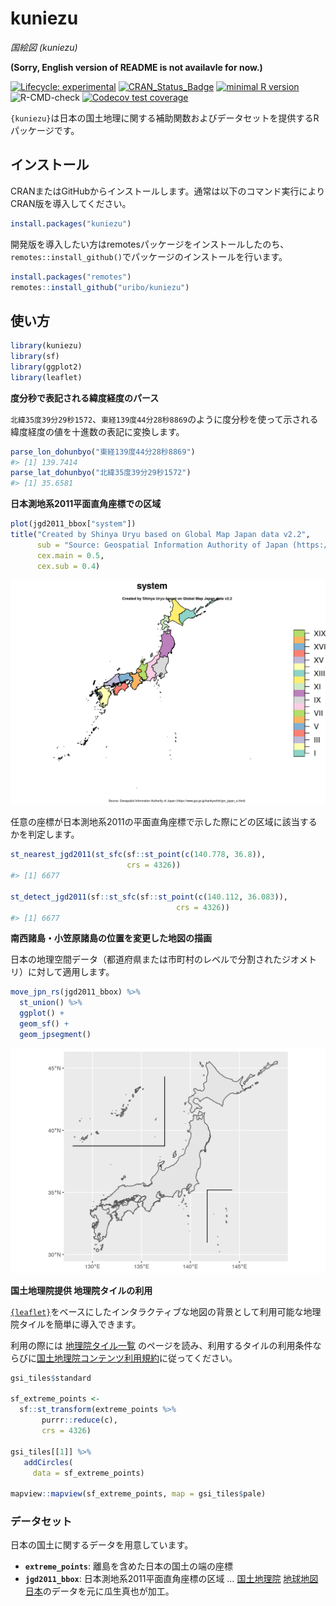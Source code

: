 
<!-- README.md is generated from README.Rmd. Please edit that file -->

# kuniezu

*国絵図 (kuniezu)*

**(Sorry, English version of README is not availavle for now.)**

<!-- badges: start -->

[![Lifecycle:
experimental](https://img.shields.io/badge/lifecycle-experimental-orange.svg)](https://www.tidyverse.org/lifecycle/#experimental)
[![CRAN\_Status\_Badge](http://www.r-pkg.org/badges/version/kuniezu)](https://cran.r-project.org/package=kuniezu)
[![minimal R
version](https://img.shields.io/badge/R%3E%3D-3.3.0-blue.svg)](https://cran.r-project.org/)
![R-CMD-check](https://github.com/uribo/kuniezu/workflows/R-CMD-check/badge.svg)
[![Codecov test
coverage](https://codecov.io/gh/uribo/kuniezu/branch/master/graph/badge.svg)](https://codecov.io/gh/uribo/kuniezu?branch=master)
<!-- badges: end -->

`{kuniezu}`は日本の国土地理に関する補助関数およびデータセットを提供するRパッケージです。

## インストール

CRANまたはGitHubからインストールします。通常は以下のコマンド実行によりCRAN版を導入してください。

``` r
install.packages("kuniezu")
```

開発版を導入したい方はremotesパッケージをインストールしたのち、`remotes::install_github()`でパッケージのインストールを行います。

``` r
install.packages("remotes")
remotes::install_github("uribo/kuniezu")
```

## 使い方

``` r
library(kuniezu)
library(sf)
library(ggplot2)
library(leaflet)
```

**度分秒で表記される緯度経度のパース**

`北緯35度39分29秒1572`、`東経139度44分28秒8869`のように度分秒を使って示される緯度経度の値を十進数の表記に変換します。

``` r
parse_lon_dohunbyo("東経139度44分28秒8869")
#> [1] 139.7414
parse_lat_dohunbyo("北緯35度39分29秒1572")
#> [1] 35.6581
```

**日本測地系2011平面直角座標での区域**

``` r
plot(jgd2011_bbox["system"])
title("Created by Shinya Uryu based on Global Map Japan data v2.2",
      sub = "Source: Geospatial Information Authority of Japan (https://www.gsi.go.jp/kankyochiri/gm_japan_e.html)",
      cex.main = 0.5,
      cex.sub = 0.4)
```

![](man/figures/README-jgd2011_area-1.png)

任意の座標が日本測地系2011の平面直角座標で示した際にどの区域に該当するかを判定します。

``` r
st_nearest_jgd2011(st_sfc(sf::st_point(c(140.778, 36.8)), 
                          crs = 4326))
#> [1] 6677

st_detect_jgd2011(sf::st_sfc(sf::st_point(c(140.112, 36.083)),
                                     crs = 4326))
#> [1] 6677
```

**南西諸島・小笠原諸島の位置を変更した地図の描画**

日本の地理空間データ（都道府県または市町村のレベルで分割されたジオメトリ）に対して適用します。

``` r
move_jpn_rs(jgd2011_bbox) %>%
  st_union() %>% 
  ggplot() +
  geom_sf() +
  geom_jpsegment()
```

![](man/figures/README-move_jpsegment-1.png)

**国土地理院提供 地理院タイルの利用**

[`{leaflet}`](https://CRAN.R-project.org/package=leaflet)をベースにしたインタラクティブな地図の背景として利用可能な地理院タイルを簡単に導入できます。

利用の際には [地理院タイル一覧](http://maps.gsi.go.jp/development/ichiran.html)
のページを読み、利用するタイルの利用条件ならびに[国土地理院コンテンツ利用規約](https://www.gsi.go.jp/kikakuchousei/kikakuchousei40182.html)に従ってください。

``` r
gsi_tiles$standard

sf_extreme_points <- 
  sf::st_transform(extreme_points %>%
       purrr::reduce(c),
       crs = 4326)

gsi_tiles[[1]] %>%
   addCircles(
     data = sf_extreme_points)

mapview::mapview(sf_extreme_points, map = gsi_tiles$pale)
```

### データセット

日本の国土に関するデータを用意しています。

  - **`extreme_points`**: 離島を含めた日本の国土の端の座標
  - **`jgd2011_bbox`**: 日本測地系2011平面直角座標の区域 …
    [国土地理院](https://www.gsi.go.jp/top.html)
    [地球地図日本](https://www.gsi.go.jp/kankyochiri/gm_jpn.html)のデータを元に瓜生真也が加工。
